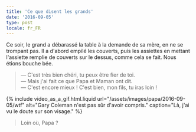 ```yaml
---
title: 'Ce que disent les grands'
date: '2016-09-05'
type: post
locale: fr_FR
---
```


Ce soir, le grand a débarassé la table à la demande de sa mère, en ne se trompant pas. Il a d'abord empilé les couverts, puis les assiettes en mettant l'assiette remplie de couverts sur le dessus, comme cela se fait. Nous étions bouche bée.

<!-- more -->

> — C'est très bien chéri, tu peux être fier de toi.  
> — Mais j'ai fait ce que Papa et Maman ont dit.  
> — C'est encore mieux ! C'est bien, mon fils, tu iras loin !

{% include video_as_a_gif.html.liquid
url="/assets/images/papa/2016-09-05/wtf"
alt="Gary Coleman n'est pas sûr d'avoir compris."
caption="Là, j'ai vu le doute sur son visage."
%}

> Loin où, Papa ?
